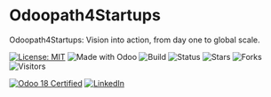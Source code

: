 # Odoopath4Startups

Odoopath4Startups: Vision into action, from day one to global scale.

[![License: MIT](https://img.shields.io/badge/License-MIT-blueviolet?style=for-the-badge&logo=opensourceinitiative&logoColor=white)](https://opensource.org/licenses/MIT)
![Made with Odoo](https://img.shields.io/badge/Made%20with-Odoo-purple?style=for-the-badge&logo=odoo&logoColor=white)
![Build](https://img.shields.io/badge/Build-Passing-brightgreen?style=for-the-badge&logo=githubactions&logoColor=white)
![Status](https://img.shields.io/badge/Status-Active-success?style=for-the-badge&logo=github&logoColor=white)
![Stars](https://img.shields.io/github/stars/shimaaabdelrahman/Odoopath4Startups?style=for-the-badge&logo=github&logoColor=white)
![Forks](https://img.shields.io/github/forks/shimaaabdelrahman/Odoopath4Startups?style=for-the-badge&logo=github&logoColor=white)
![Visitors](https://visitor-badge.laobi.icu/badge?page_id=shimaaabdelrahman.Odoopath4Startups&style=for-the-badge)

[![Odoo 18 Certified](https://img.shields.io/badge/Odoo%2018-Certified-purple?style=for-the-badge&logo=odoo&logoColor=white)](./Odoo_v18_Certification.pdf)
[![LinkedIn](https://img.shields.io/badge/Connect-LinkedIn-blue?style=for-the-badge&logo=linkedin&logoColor=white)](https://www.linkedin.com/in/shaimaa-odoo)
